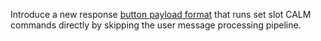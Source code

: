 Introduce a new response [button payload format](https://rasa.com/docs/rasa-pro/concepts/responses#payload-syntax) that runs set slot CALM commands directly by
skipping the user message processing pipeline.
